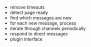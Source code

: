 * remove timeouts
* detect page ready
* find which messages are new
* for each new message, process
* iterate through channels periodically
* respond to direct messages
* plugin interface
